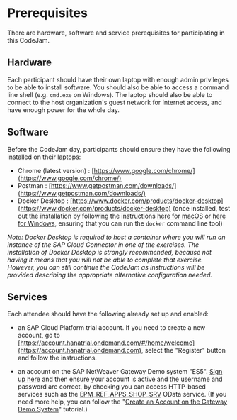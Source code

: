 # Prerequisites

There are hardware, software and service prerequisites for participating in this CodeJam.

## Hardware

Each participant should have their own laptop with enough admin privileges to be able to install software. You should also be able to access a command line shell (e.g. `cmd.exe` on Windows). The laptop should also be able to connect to the host organization's guest network for Internet access, and have enough power for the whole day.

## Software

Before the CodeJam day, participants should ensure they have the following installed on their laptops:

- Chrome (latest version) : [https://www.google.com/chrome/](https://www.google.com/chrome/)
- Postman : [https://www.getpostman.com/downloads/](https://www.getpostman.com/downloads/)
- Docker Desktop : [https://www.docker.com/products/docker-desktop](https://www.docker.com/products/docker-desktop) (once installed, test out the installation by following the instructions [here for macOS](https://docs.docker.com/docker-for-mac/) or [here for Windows](https://docs.docker.com/docker-for-windows/), ensuring that you can run the `docker` command line tool)

_Note: Docker Desktop is required to host a container where you will run an instance of the SAP Cloud Connector in one of the exercises. The installation of Docker Desktop is strongly recommended, because not having it means that you will not be able to complete that exercise. However, you can still continue the CodeJam as instructions will be provided describing the appropriate alternative configuration needed._

## Services

Each attendee should have the following already set up and enabled:

- an SAP Cloud Platform trial account. If you need to create a new account, go to [https://account.hanatrial.ondemand.com/#/home/welcome](https://account.hanatrial.ondemand.com), select the "Register" button and follow the instructions.

- an account on the SAP NetWeaver Gateway Demo system "ES5". [Sign up here](https://register.sapdevcenter.com/SUPSignForms/) and then ensure your account is active and the username and password are correct, by checking you can access HTTP-based services such as the [EPM_REF_APPS_SHOP_SRV](https://sapes5.sapdevcenter.com/sap/opu/odata/sap/EPM_REF_APPS_SHOP_SRV/) OData service. (If you need more help, you can follow the "[Create an Account on the Gateway Demo System](https://developers.sap.com/tutorials/gateway-demo-signup.html)" tutorial.)
